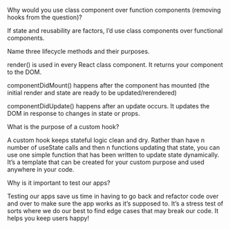 Why would you use class component over function components (removing hooks from the question)?

If state and reusability are factors, I’d use class components over functional components.




Name three lifecycle methods and their purposes.

render() is used in every React class component. It returns your component to the DOM. 

componentDidMount() happens after the component has mounted (the initial render and state are ready to be updated/rerendered)

componentDidUpdate() happens after an update occurs. It updates the DOM in response to changes in state or props.




What is the purpose of a custom hook?

A custom hook keeps stateful logic clean and dry. Rather than have n number of useState calls and then n functions updating that state, you can use one simple function that has been written 
to update state dynamically. It’s a template that can be created for your custom purpose and used anywhere in your code.



Why is it important to test our apps?

Testing our apps save us time in having to go back and refactor code over and over to make sure the app works as it’s supposed to. It’s a stress test of sorts where we do our best to find 
edge cases that may break our code. It helps you keep users happy!


